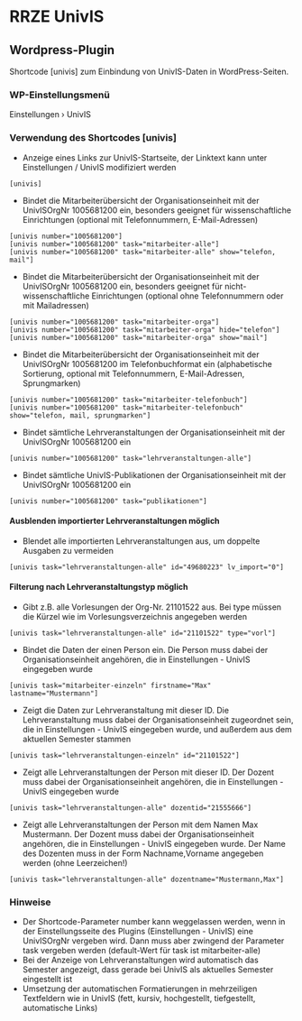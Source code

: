 RRZE UnivIS
===========

Wordpress-Plugin
----------------

Shortcode [univis] zum Einbindung von UnivIS-Daten in WordPress-Seiten.

### WP-Einstellungsmenü

Einstellungen › UnivIS

### Verwendung des Shortcodes [univis]

- Anzeige eines Links zur UnivIS-Startseite, der Linktext kann unter Einstellungen / UnivIS modifiziert werden
```
[univis]
```
- Bindet die Mitarbeiterübersicht der Organisationseinheit mit der UnivISOrgNr 1005681200 ein, besonders geeignet für wissenschaftliche Einrichtungen (optional mit Telefonnummern, E-Mail-Adressen)
```
[univis number="1005681200"]
[univis number="1005681200" task="mitarbeiter-alle"]
[univis number="1005681200" task="mitarbeiter-alle" show="telefon, mail"]
```    
- Bindet die Mitarbeiterübersicht der Organisationseinheit mit der UnivISOrgNr 1005681200 ein, besonders geeignet für nicht-wissenschaftliche Einrichtungen (optional ohne Telefonnummern oder mit Mailadressen)
```
[univis number="1005681200" task="mitarbeiter-orga"]
[univis number="1005681200" task="mitarbeiter-orga" hide="telefon"]
[univis number="1005681200" task="mitarbeiter-orga" show="mail"]
```
- Bindet die Mitarbeiterübersicht der Organisationseinheit mit der UnivISOrgNr 1005681200 im Telefonbuchformat ein (alphabetische Sortierung, optional mit Telefonnummern, E-Mail-Adressen, Sprungmarken)
```
[univis number="1005681200" task="mitarbeiter-telefonbuch"]
[univis number="1005681200" task="mitarbeiter-telefonbuch" show="telefon, mail, sprungmarken"]
```
- Bindet sämtliche Lehrveranstaltungen der Organisationseinheit mit der UnivISOrgNr 1005681200 ein
```
[univis number="1005681200" task="lehrveranstaltungen-alle"]
```
- Bindet sämtliche UnivIS-Publikationen der Organisationseinheit mit der UnivISOrgNr 1005681200 ein
```
[univis number="1005681200" task="publikationen"]
```

#### Ausblenden importierter Lehrveranstaltungen möglich

- Blendet alle importierten Lehrveranstaltungen aus, um doppelte Ausgaben zu vermeiden
```
[univis task="lehrveranstaltungen-alle" id="49680223" lv_import="0"]
```

#### Filterung nach Lehrveranstaltungstyp möglich

- Gibt z.B. alle Vorlesungen der Org-Nr. 21101522 aus. Bei type müssen die Kürzel wie im Vorlesungsverzeichnis angegeben werden
```
[univis task="lehrveranstaltungen-alle" id="21101522" type="vorl"]
``` 
- Bindet die Daten der einen Person ein. Die Person muss dabei der Organisationseinheit angehören, die in Einstellungen - UnivIS eingegeben wurde
```
[univis task="mitarbeiter-einzeln" firstname="Max" lastname="Mustermann"]
```
- Zeigt die Daten zur Lehrveranstaltung mit dieser ID. Die Lehrveranstaltung muss dabei der Organisationseinheit zugeordnet sein, die in Einstellungen - UnivIS eingegeben wurde, und außerdem aus dem aktuellen Semester stammen
```
[univis task="lehrveranstaltungen-einzeln" id="21101522"]
```
- Zeigt alle Lehrveranstaltungen der Person mit dieser ID. Der Dozent muss dabei der Organisationseinheit angehören, die in Einstellungen - UnivIS eingegeben wurde
```
[univis task="lehrveranstaltungen-alle" dozentid="21555666"]
```
- Zeigt alle Lehrveranstaltungen der Person mit dem Namen Max Mustermann. Der Dozent muss dabei der Organisationseinheit angehören, die in Einstellungen - UnivIS eingegeben wurde. Der Name des Dozenten muss in der Form Nachname,Vorname angegeben werden (ohne Leerzeichen!)
```
[univis task="lehrveranstaltungen-alle" dozentname="Mustermann,Max"]
```

### Hinweise

- Der Shortcode-Parameter number kann weggelassen werden, wenn in der Einstellungsseite des Plugins (Einstellungen - UnivIS) eine UnivISOrgNr vergeben wird. Dann muss aber zwingend der Parameter task vergeben werden (default-Wert für task ist mitarbeiter-alle)
- Bei der Anzeige von Lehrveranstaltungen wird automatisch das Semester angezeigt, dass gerade bei UnivIS als aktuelles Semester eingestellt ist
- Umsetzung der automatischen Formatierungen in mehrzeiligen Textfeldern wie in UnivIS (fett, kursiv, hochgestellt, tiefgestellt, automatische Links)
